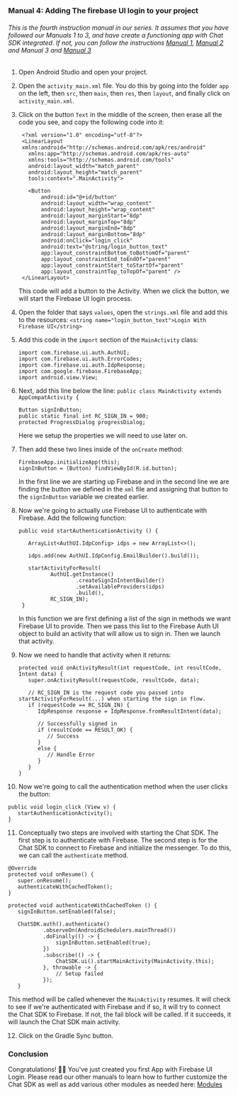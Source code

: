 ### Manual 4: Adding The firebase UI login to your project

###### This is the fourth instruction manual in our series. It assumes that you have followed our Manuals 1 to 3, and have create a functioning app with Chat SDK integrated. If not, you can follow the instructions [Manual 1](https://github.com/thecmart/manuals/blob/master/Tutorials/Manual%201%20Creating%20a%20new%20app%20with%20an%20empty%20activity%20and%20AppObj.md), [Manual 2](https://github.com/thecmart/manuals/blob/master/Tutorials/Manual%202%20Linking%20an%20app%20to%20firebase.md) and Manual 3 and [Manual 3](https://github.com/thecmart/manuals/blob/master/Tutorials/Manual%203%20Integrating%20ChatSDK%20into%20the%20new%20project.md)

1. Open Android Studio and open your project.

2. Open the `activity_main.xml` file. You do this by going into the folder `app` on the left, then `src`, then `main`, then `res`, then `layout`, and finally click on `activity_main.xml`.

3. Click on the button `Text` in the middle of the screen, then erase all the code you see, and copy the following code into it:

   ```
    <?xml version="1.0" encoding="utf-8"?>
    <LinearLayout
    xmlns:android="http://schemas.android.com/apk/res/android"
      xmlns:app="http://schemas.android.com/apk/res-auto"
      xmlns:tools="http://schemas.android.com/tools"
      android:layout_width="match_parent"
      android:layout_height="match_parent"
      tools:context=".MainActivity">
    
      <Button
          android:id="@+id/button"
          android:layout_width="wrap_content"
          android:layout_height="wrap_content"
          android:layout_marginStart="8dp"
          android:layout_marginTop="8dp"
          android:layout_marginEnd="8dp"
          android:layout_marginBottom="8dp"
          android:onClick="login_click"
          android:text="@string/login_button_text"
          app:layout_constraintBottom_toBottomOf="parent"
          app:layout_constraintEnd_toEndOf="parent"
          app:layout_constraintStart_toStartOf="parent"
          app:layout_constraintTop_toTopOf="parent" />
    </LinearLayout>
   ```
   
   This code will add a button to the Activity. When we click the button, we will start the Firebase UI login process. 

4. Open the folder that says `values`, open the `strings.xml` file and add this to the resources: `<string name="login_button_text">Login With Firebase UI</string>`

5. Add this code in the `import` section of the `MainActivity` class:

   ```
   import com.firebase.ui.auth.AuthUI;
   import com.firebase.ui.auth.ErrorCodes;
   import com.firebase.ui.auth.IdpResponse;
   import com.google.firebase.FirebaseApp;
   import android.view.View;
   ```

6. Next, add this line below the line: `public class MainActivity extends AppCompatActivity {`

   ```
   Button signInButton;
   public static final int RC_SIGN_IN = 900;
   protected ProgressDialog progressDialog;
   ```
   
   Here we setup the properties we will need to use later on. 

7. Then add these two lines inside of the `onCreate` method: 

   ```
   FirebaseApp.initializeApp(this);
   signInButton = (Button) findViewById(R.id.button);
   ```
   
   In the first line we are starting up Firebase and in the second line we are finding the button we defined in the `xml` file and assigning that button to the `signInButton` variable we created earlier. 

8. Now we're going to actually use Firebase UI to authenticate with Firebase. Add the following function: 

   ```
   public void startAuthenticationActivity () {
   
      ArrayList<AuthUI.IdpConfig> idps = new ArrayList<>();
            
      idps.add(new AuthUI.IdpConfig.EmailBuilder().build());
            
      startActivityForResult(
             AuthUI.getInstance()
                     .createSignInIntentBuilder()
                     .setAvailableProviders(idps)
                     .build(),
             RC_SIGN_IN);
    }
    ```
   
    In this function we are first defining a list of the sign in methods we want Firebase UI to provide. Then we pass this list to the Firebase Auth UI object to build an activity that will allow us to sign in. Then we launch that activity. 
   
9. Now we need to handle that activity when it returns:

   ```
   protected void onActivityResult(int requestCode, int resultCode, Intent data) {
      super.onActivityResult(requestCode, resultCode, data);
     
      // RC_SIGN_IN is the request code you passed into  startActivityForResult(...) when starting the sign in flow.
      if (requestCode == RC_SIGN_IN) {
         IdpResponse response = IdpResponse.fromResultIntent(data);
   
         // Successfully signed in
         if (resultCode == RESULT_OK) {
            // Success
         }
         else {
            // Handle Error
         }
      }
   }
   ```
  
10. Now we're going to call the authentication method when the user clicks the button:
  
   ```
   public void login_click (View v) {
      startAuthenticationActivity();
   }
   ```
  
11. Conceptually two steps are involved with starting the Chat SDK. The first step is to authenticate with Firebase. The second step is for the Chat SDK to connect to Firebase and initialize the messenger. To do this, we can call the `authenticate` method. 

   ```
   @Override
   protected void onResume() {
      super.onResume();
      authenticateWithCachedToken();
   }
    
   protected void authenticateWithCachedToken () {
      signInButton.setEnabled(false);
      
      ChatSDK.auth().authenticate()
              .observeOn(AndroidSchedulers.mainThread())
              .doFinally(() -> {
                  signInButton.setEnabled(true);
              })
              .subscribe(() -> {
                  ChatSDK.ui().startMainActivity(MainActivity.this);
              }, throwable -> {
                  // Setup failed
              });
      }
   ```
  
   This method will be called whenever the `MainActivity` resumes. It will check to see if we're authenticated with Firebase and if so, it will try to connect the Chat SDK to Firebase. If not, the fail block will be called. If it succeeds, it will launch the Chat SDK main activity. 

12. Click on the Gradle Sync button.

### Conclusion

Congratulations! 🎉🎉 You've just created you first App with Firebase UI Login. Please read our other manuals to learn how to further customize the Chat SDK as well as add various other modules as needed here: [Modules](https://github.com/chat-sdk/chat-sdk-android#module-setup)
